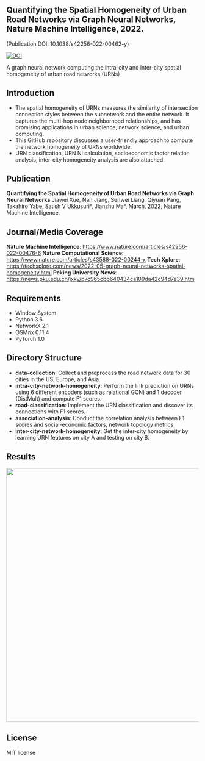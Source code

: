 ## Quantifying the Spatial Homogeneity of Urban Road Networks via Graph Neural Networks, Nature Machine Intelligence, 2022.
(Publication DOI: 10.1038/s42256-022-00462-y)

[![DOI](https://zenodo.org/badge/DOI/10.5281/zenodo.5866593.svg)](https://doi.org/10.5281/zenodo.5866593)

A graph neural network computing the intra-city and inter-city spatial homogeneity of urban road networks (URNs) 

## Introduction

* The spatial homogeneity of URNs measures the similarity of intersection connection styles between the subnetwork and the entire network. 
It captures the multi-hop node neighborhood relationships, and has promising applications in urban science, network science, and urban computing.
* This GitHub repository discusses a user-friendly approach to compute the network homogeneity of URNs worldwide. 
* URN classification, URN NI calculation, socioeconomic factor relation analysis, inter-city homogeneity analysis are also attached.  

## Publication

**Quantifying the Spatial Homogeneity of Urban Road Networks via Graph Neural Networks**
Jiawei Xue, Nan Jiang, Senwei Liang, Qiyuan Pang, Takahiro Yabe, Satish V Ukkusuri\*, Jianzhu Ma\*, March, 2022, Nature Machine Intelligence. 

## Journal/Media Coverage
**Nature Machine Intelligence**: https://www.nature.com/articles/s42256-022-00476-6
**Nature Computational Science**: https://www.nature.com/articles/s43588-022-00244-x
**Tech Xplore**: https://techxplore.com/news/2022-05-graph-neural-networks-spatial-homogeneity.html
**Peking University News**: https://news.pku.edu.cn/jxky/b7c965cbb640434ca109da42c94d7e39.htm

## Requirements
* Window System
* Python 3.6
* NetworkX 2.1 
* OSMnx 0.11.4
* PyTorch 1.0 

## Directory Structure

* **data-collection**: Collect and preprocess the road network data for 30 cities in the US, Europe, and Asia. 
* **intra-city-network-homogeneity**: Perform the link prediction on URNs using 6 different encoders (such as relational GCN) and 1 decoder (DistMult) and compute F1 scores.
* **road-classification**: Implement the URN classification and discover its connections with F1 scores.
* **association-analysis**: Conduct the correlation analysis between F1 scores and social-economic factors, network topology metrics.
* **inter-city-network-homogeneity**: Get the inter-city homogeneity by learning URN features on city A and testing on city B.

## Results

<p align="center">
  <img src="https://github.com/jiang719/road-network-predictability/blob/master/main-figure/001.png" width="666">
</p>

## License
MIT license

